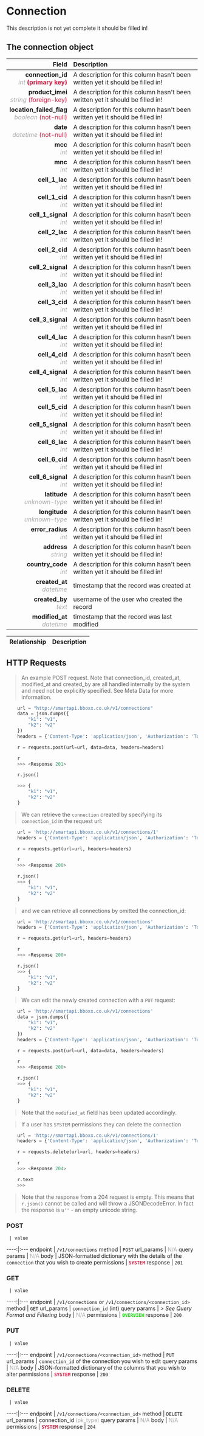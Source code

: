 # Connection
This description is not yet complete it should be filled in!


## The connection object

Field | Description
------:|:------------
__connection_id__ <br><font color="DarkGray">_int_</font> <font color="Crimson">__(primary key)__</font> | A description for this column hasn't been written yet it should be filled in!
__product_imei__ <br><font color="DarkGray">_string_</font> <font color="Crimson">(foreign-key)</font> | A description for this column hasn't been written yet it should be filled in!
__location_failed_flag__ <br><font color="DarkGray">_boolean_</font> <font color="Crimson">(not-null)</font> | A description for this column hasn't been written yet it should be filled in!
__date__ <br><font color="DarkGray">_datetime_</font> <font color="Crimson">(not-null)</font> | A description for this column hasn't been written yet it should be filled in!
__mcc__ <br><font color="DarkGray">_int_</font> <font color="Crimson"></font> | A description for this column hasn't been written yet it should be filled in!
__mnc__ <br><font color="DarkGray">_int_</font> <font color="Crimson"></font> | A description for this column hasn't been written yet it should be filled in!
__cell_1_lac__ <br><font color="DarkGray">_int_</font> <font color="Crimson"></font> | A description for this column hasn't been written yet it should be filled in!
__cell_1_cid__ <br><font color="DarkGray">_int_</font> <font color="Crimson"></font> | A description for this column hasn't been written yet it should be filled in!
__cell_1_signal__ <br><font color="DarkGray">_int_</font> <font color="Crimson"></font> | A description for this column hasn't been written yet it should be filled in!
__cell_2_lac__ <br><font color="DarkGray">_int_</font> <font color="Crimson"></font> | A description for this column hasn't been written yet it should be filled in!
__cell_2_cid__ <br><font color="DarkGray">_int_</font> <font color="Crimson"></font> | A description for this column hasn't been written yet it should be filled in!
__cell_2_signal__ <br><font color="DarkGray">_int_</font> <font color="Crimson"></font> | A description for this column hasn't been written yet it should be filled in!
__cell_3_lac__ <br><font color="DarkGray">_int_</font> <font color="Crimson"></font> | A description for this column hasn't been written yet it should be filled in!
__cell_3_cid__ <br><font color="DarkGray">_int_</font> <font color="Crimson"></font> | A description for this column hasn't been written yet it should be filled in!
__cell_3_signal__ <br><font color="DarkGray">_int_</font> <font color="Crimson"></font> | A description for this column hasn't been written yet it should be filled in!
__cell_4_lac__ <br><font color="DarkGray">_int_</font> <font color="Crimson"></font> | A description for this column hasn't been written yet it should be filled in!
__cell_4_cid__ <br><font color="DarkGray">_int_</font> <font color="Crimson"></font> | A description for this column hasn't been written yet it should be filled in!
__cell_4_signal__ <br><font color="DarkGray">_int_</font> <font color="Crimson"></font> | A description for this column hasn't been written yet it should be filled in!
__cell_5_lac__ <br><font color="DarkGray">_int_</font> <font color="Crimson"></font> | A description for this column hasn't been written yet it should be filled in!
__cell_5_cid__ <br><font color="DarkGray">_int_</font> <font color="Crimson"></font> | A description for this column hasn't been written yet it should be filled in!
__cell_5_signal__ <br><font color="DarkGray">_int_</font> <font color="Crimson"></font> | A description for this column hasn't been written yet it should be filled in!
__cell_6_lac__ <br><font color="DarkGray">_int_</font> <font color="Crimson"></font> | A description for this column hasn't been written yet it should be filled in!
__cell_6_cid__ <br><font color="DarkGray">_int_</font> <font color="Crimson"></font> | A description for this column hasn't been written yet it should be filled in!
__cell_6_signal__ <br><font color="DarkGray">_int_</font> <font color="Crimson"></font> | A description for this column hasn't been written yet it should be filled in!
__latitude__ <br><font color="DarkGray">_unknown-type_</font> <font color="Crimson"></font> | A description for this column hasn't been written yet it should be filled in!
__longitude__ <br><font color="DarkGray">_unknown-type_</font> <font color="Crimson"></font> | A description for this column hasn't been written yet it should be filled in!
__error_radius__ <br><font color="DarkGray">_int_</font> <font color="Crimson"></font> | A description for this column hasn't been written yet it should be filled in!
__address__ <br><font color="DarkGray">_string_</font> <font color="Crimson"></font> | A description for this column hasn't been written yet it should be filled in!
__country_code__ <br><font color="DarkGray">_int_</font> <font color="Crimson"></font> | A description for this column hasn't been written yet it should be filled in!
__created_at__  <br><font color="DarkGray">_datetime_</font> | timestamp that the record was created at
__created_by__  <br><font color="DarkGray">_text_</font>| username of the user who created the record
__modified_at__ <br><font color="DarkGray">_datetime_</font>| timestamp that the record was last modified


Relationship | Description
-------------:|:------------


## HTTP Requests
> An example POST request. Note that connection_id, created_at, modified_at and created_by are all handled internally by the system and need not be explicitly specified. See Meta Data for more information.

```python
    url = "http://smartapi.bboxx.co.uk/v1/connections"
    data = json.dumps({
        "k1": "v1",
        "k2": "v2"
    })
    headers = {'Content-Type': 'application/json', 'Authorization': 'Token token=' + <valid_token>}

    r = requests.post(url=url, data=data, headers=headers)

    r
    >>> <Response 201>

    r.json()

    >>> {
        "k1": "v1",
        "k2": "v2"
    }
```

> We can retrieve the `connection` created by specifying its `connection_id` in the request url:

```python
    url = 'http://smartapi.bboxx.co.uk/v1/connections/1'
    headers = {'Content-Type': 'application/json', 'Authorization': 'Token token=' + <valid_token>}

    r = requests.get(url=url, headers=headers)

    r
    >>> <Response 200>

    r.json()
    >>> {
        "k1": "v1",
        "k2": "v2"
    }
```

> and we can retrieve all connections by omitted the connection_id:

```python
    url = 'http://smartapi.bboxx.co.uk/v1/connections'
    headers = {'Content-Type': 'application/json', 'Authorization': 'Token token=' + <valid_token>}

    r = requests.get(url=url, headers=headers)

    r
    >>> <Response 200>

    r.json()
    >>> {
        "k1": "v1",
        "k2": "v2"
    }
```

> We can edit the newly created connection with a `PUT` request:

```python
    url = 'http://smartapi.bboxx.co.uk/v1/connections'
    data = json.dumps({
        "k1": "v1",
        "k2": "v2"
    })
    headers = {'Content-Type': 'application/json', 'Authorization': 'Token token=' + <valid_token>}

    r = requests.post(url=url, data=data, headers=headers)

    r
    >>> <Response 200>

    r.json()
    >>> {
        "k1": "v1",
        "k2": "v2"
    }
```
> Note that the `modified_at` field has been updated accordingly.

> If a user has `SYSTEM` permissions they can delete the connection

```python
    url = 'http://smartapi.bboxx.co.uk/v1/connections/1'
    headers = {'Content-Type': 'application/json', 'Authorization': 'Token token=' + <valid_token>}

    r = requests.delete(url=url, headers=headers)

    r
    >>> <Response 204>

    r.text
    >>>
```
> Note that the response from a 204 request is empty. This means that `r.json()` cannot be called and will throw a JSONDecodeError. In fact the response is `u''` - an empty unicode string.


### POST
     | value
 ----:|:---
endpoint | `/v1/connections`
method | `POST`
url_params | <font color="DarkGray">N/A</font>
query params | <font color="DarkGray">N/A</font>
body | JSON-formatted dictionary with the details of the `connection` that you wish to create
permissions | <font color="Crimson">__`SYSTEM`__</font>
response | `201`

### GET
     | value
 ----:|:---
endpoint | `/v1/connections` or `/v1/connections/<connection_id>`
method | `GET`
url_params | `connection_id` (int)
query params | *> See Query Format and Filtering*
body | <font color="DarkGray">N/A</font>
permissions | <font color="Jade">__`OVERVIEW`__</font>
response | `200`

### PUT
     | value
 ----:|:---
endpoint | `/v1/connections/<connection_id>`
method | `PUT`
url_params | `connection_id` of the connection you wish to edit
query params | <font color="DarkGray">N/A</font>
body | JSON-formatted dictionary of the columns that you wish to alter
permissions | <font color="Crimson">__`SYSTEM`__</font>
response | `200`

### DELETE
     | value
 ----:|:---
endpoint | `/v1/connections/<connection_id>`
method | `DELETE`
url_params | connection_id <font color="DarkGray">(pk_type)</font>
query params | <font color="DarkGray">N/A</font>
body | <font color="DarkGray">N/A</font>
permissions | <font color="Crimson">__`SYSTEM`__</font>
response | `204`
    